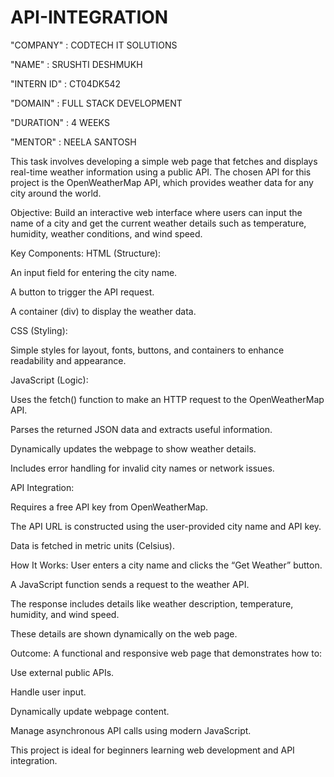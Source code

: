 # API-INTEGRATION

"COMPANY" : CODTECH IT SOLUTIONS

"NAME" : SRUSHTI DESHMUKH

"INTERN ID" : CT04DK542

"DOMAIN" : FULL STACK DEVELOPMENT 

"DURATION" : 4 WEEKS

"MENTOR" : NEELA SANTOSH

This task involves developing a simple web page that fetches and displays real-time weather information using a public API. The chosen API for this project is the OpenWeatherMap API, which provides weather data for any city around the world.

Objective:
Build an interactive web interface where users can input the name of a city and get the current weather details such as temperature, humidity, weather conditions, and wind speed.

Key Components:
HTML (Structure):

An input field for entering the city name.

A button to trigger the API request.

A container (div) to display the weather data.

CSS (Styling):

Simple styles for layout, fonts, buttons, and containers to enhance readability and appearance.

JavaScript (Logic):

Uses the fetch() function to make an HTTP request to the OpenWeatherMap API.

Parses the returned JSON data and extracts useful information.

Dynamically updates the webpage to show weather details.

Includes error handling for invalid city names or network issues.

API Integration:

Requires a free API key from OpenWeatherMap.

The API URL is constructed using the user-provided city name and API key.

Data is fetched in metric units (Celsius).

How It Works:
User enters a city name and clicks the “Get Weather” button.

A JavaScript function sends a request to the weather API.

The response includes details like weather description, temperature, humidity, and wind speed.

These details are shown dynamically on the web page.

Outcome:
A functional and responsive web page that demonstrates how to:

Use external public APIs.

Handle user input.

Dynamically update webpage content.

Manage asynchronous API calls using modern JavaScript.

This project is ideal for beginners learning web development and API integration.




